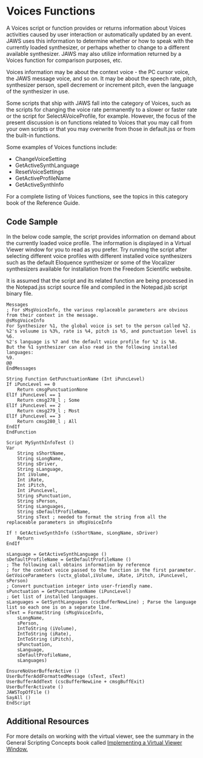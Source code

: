 # Voices Functions

A Voices script or function provides or returns information about Voices
activities caused by user interaction or automatically updated by an
event. JAWS uses this information to determine whether or how to speak
with the currently loaded synthesizer, or perhaps whether to change to a
different available synthesizer. JAWS may also utilize information
returned by a Voices function for comparison purposes, etc.

Voices information may be about the context voice - the PC cursor voice,
the JAWS message voice, and so on. It may be about the speech rate,
pitch, synthesizer person, spell decrement or increment pitch, even the
language of the synthesizer in use.

Some scripts that ship with JAWS fall into the category of Voices, such
as the scripts for changing the voice rate permanently to a slower or
faster rate or the script for SelectAVoiceProfile, for example. However,
the focus of the present discussion is on functions related to Voices
that you may call from your own scripts or that you may overwrite from
those in default.jss or from the built-in functions.

Some examples of Voices functions include:

- ChangeVoiceSetting
- GetActiveSynthLanguage
- ResetVoiceSettings
- GetActiveProfileName
- GetActiveSynthInfo

For a complete listing of Voices functions, see the topics in this
category book of the Reference Guide.

## Code Sample

In the below code sample, the script provides information on demand
about the currently loaded voice profile. The information is displayed
in a Virtual Viewer window for you to read as you prefer. Try running
the script after selecting different voice profiles with different
installed voice synthesizers such as the default Eloquence synthesizer
or some of the Vocalizer synthesizers available for installation from
the Freedom Scientific website.

It is assumed that the script and its related function are being
processed in the Notepad.jss script source file and compiled in the
Notepad.jsb script binary file.

    Messages
    ; For sMsgVoiceInfo, the various replaceable parameters are obvious from their context in the message.
    @sMsgVoiceInfo
    For Synthesizer %1, the global voice is set to the person called %2.
    %2's voluume is %3%, rate is %4, pitch is %5, and punctuation level is %6.
    %2's language is %7 and the default voice profile for %2 is %8.
    But the %1 synthesizer can also read in the following installed languages:
    %9.
    @@
    EndMessages

    String Function GetPunctuationName (Int iPuncLevel)
    If iPuncLevel == 0
        Return cmsgPunctuationNone
    ElIf iPuncLevel == 1
        Return cmsg278_l ; Some
    ElIf iPuncLevel == 2
        Return cmsg279_l ; Most
    ElIf iPuncLevel == 3
        Return cmsg280_l ; All
    EndIf
    EndFunction

    Script MySynthInfoTest ()
    Var
        String sShortName,
        String sLongName,
        String sDriver,
        String sLanguage,
        Int iVolume,
        Int iRate,
        Int iPitch,
        Int iPuncLevel,
        String sPunctuation,
        String sPerson,
        String sLanguages,
        String sDefaultProfileName,
        String sText ; needed to format the string from all the replaceable parameters in sMsgVoiceInfo

    If ! GetActiveSynthInfo (sShortName, sLongName, sDriver)
        Return
    EndIf

    sLanguage = GetActiveSynthLanguage ()
    sDefaultProfileName = GetDefaultProfileName ()
    ; The following call obtains information by reference
    ; for the context voice passed to the function in the first parameter.
    GetVoiceParameters (vctx_global,iVolume, iRate, iPitch, iPuncLevel, sPerson)
    ; Convert punctuation integer into user-friendly name.
    sPunctuation = GetPunctuationName (iPuncLevel)
    ; Get list of installed languages.
    sLanguages = GetSynthLanguages (cscBufferNewLine) ; Parse the language list so each one is on a separate line.
    sText = FormatString (sMsgVoiceInfo,
        sLongName,
        sPerson,
        IntToString (iVolume),
        IntToString (iRate),
        IntToString (iPitch),
        sPunctuation,
        sLanguage,
        sDefaultProfileName,
        sLanguages)

    EnsureNoUserBufferActive ()
    UserBufferAddFormattedMessage (sText, sText)
    UserBufferAddText (cscBufferNewLine + cmsgBuffExit)
    UserBufferActivate ()
    JAWSTopOfFile ()
    SayAll ()
    EndScript

## Additional Resources

For more details on working with the virtual viewer, see the summary in
the General Scripting Concepts book called [Implementing a Virtual
Viewer Window.](../Virtual_Viewer_Functions.html)
